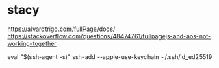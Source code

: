 # stacy

https://alvarotrigo.com/fullPage/docs/
https://stackoverflow.com/questions/48474761/fullpagejs-and-aos-not-working-together

eval "$(ssh-agent -s)"
ssh-add --apple-use-keychain ~/.ssh/id_ed25519